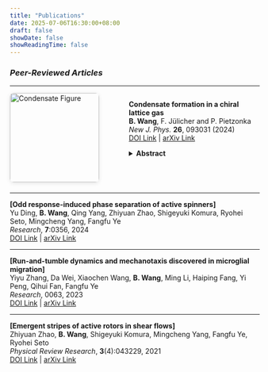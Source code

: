 ```yaml
---
title: "Publications"
date: 2025-07-06T16:30:00+08:00
draft: false
showDate: false
showReadingTime: false
---
```


### *Peer-Reviewed Articles*

---
<div style="display: flex; align-items: flex-start; gap: 60px; margin-bottom: 1.5em;">

  <img src="/publications/test.jpg" alt="Condensate Figure" style="width: 180px; border-radius: 8px; object-fit: cover; box-shadow: 0 2px 8px rgba(0,0,0,0.1);" />

  <div>

  **Condensate formation in a chiral lattice gas**  
  **B. Wang**, F. Jülicher and P. Pietzonka  
  *New J. Phys.* **26**, 093031 (2024)  
  [DOI Link](https://doi.org/10.1088/1367-2630/ad36f6) | [arXiv Link](https://arxiv.org/abs/2401.07164)
  <details>
  <summary style="cursor: pointer; font-weight: bold; margin-top: 10px;">Abstract</summary>
  In chiral active systems, interactions can break detailed balance in a nontrivial way.  
  Here, we study a lattice gas model of chiral particles that undergo biased hopping and exclusion.  
  Using a combination of analytical methods and simulations, we find that...
  </details>

  </div>
</div>

---

**[Odd response-induced phase separation of active spinners]**  
Yu Ding, **B. Wang**, Qing Yang, Zhiyuan Zhao, Shigeyuki Komura, Ryohei Seto, Mingcheng Yang, Fangfu Ye  
*Research*, **7**:0356, 2024  
[DOI Link](https://doi.org/10.34133/research.0356) | [arXiv Link](https://arxiv.org/abs/2312.09831)

---

**[Run-and-tumble dynamics and mechanotaxis discovered in microglial migration]**  
Yiyu Zhang, Da Wei, Xiaochen Wang, **B. Wang**, Ming Li, Haiping Fang, Yi Peng, Qihui Fan, Fangfu Ye  
*Research*, 0063, 2023  
[DOI Link](https://doi.org/10.34133/research.0063) | [arXiv Link](https://arxiv.org/abs/2303.11343)

---

**[Emergent stripes of active rotors in shear flows]**  
Zhiyuan Zhao, **B. Wang**, Shigeyuki Komura, Mingcheng Yang, Fangfu Ye, Ryohei Seto  
*Physical Review Research*, **3**(4):043229, 2021  
[DOI Link](https://doi.org/10.1103/PhysRevResearch.3.043229) | [arXiv Link](https://arxiv.org/abs/2104.11808)

